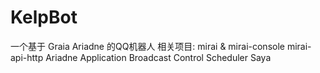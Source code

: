 # KelpBot
一个基于  Graia Ariadne 的QQ机器人
相关项目:
mirai & mirai-console
mirai-api-http
Ariadne
Application
Broadcast Control
Scheduler
Saya
